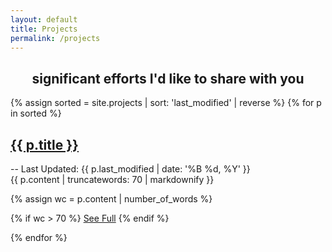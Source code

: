 ```yaml
---
layout: default
title: Projects
permalink: /projects
---
```

<h2 style="text-align: center">significant efforts I'd like to share with you</h2>

{% assign sorted = site.projects | sort: 'last_modified' | reverse %}
{% for p in sorted %}
<div class="index_item_title">
<h2 class="no_break_title inline"><a href="{{ p.url }}">{{ p.title }}</a></h2>
<div class="metadata inline">-- Last Updated: {{ p.last_modified | date: '%B %d, %Y' }}</div>
</div>
<div class="indent_from_left">
{{ p.content | truncatewords: 70 | markdownify }}

{% assign wc = p.content | number_of_words %}

{% if wc > 70 %}
<a href="{{ p.url }}">See Full</a>
{% endif %}
</div>
{% endfor %}
